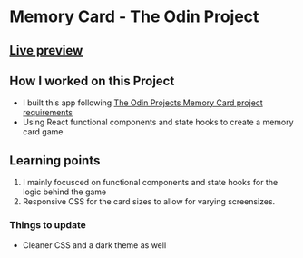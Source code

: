 # Memory Card - The Odin Project 

## [Live preview](https://kyroc.github.io/memory-card/)

## How I worked on this Project
- I built this app following [The Odin Projects Memory Card project requirements](https://www.theodinproject.com/lessons/node-path-javascript-memory-card)
- Using React functional components and state hooks to create a memory card game

## Learning points
1. I mainly focusced on functional components and state hooks for the logic behind the game
2. Responsive CSS for the card sizes to allow for varying screensizes. 

### Things to update
- Cleaner CSS and a dark theme as well





